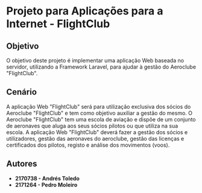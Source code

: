 # Projeto para Aplicações para a Internet - FlightClub

## Objetivo

O objetivo deste projeto é implementar uma aplicação Web baseada no servidor, utilizando a Framework Laravel, para ajudar à gestão do Aeroclube "FlightClub".

## Cenário

A aplicação Web "FlightClub" será para utilização exclusiva dos sócios do Aeroclube "FlightClub" e tem como objetivo auxiliar a gestão do mesmo. O Aeroclube "FlightClub" tem uma escola de aviação e dispõe de um conjunto de aeronaves que aluga aos seus sócios pilotos ou que utiliza na sua escola. A aplicação Web "FlightClub" deverá fazer a gestão dos sócios e utilizadores, gestão das aeronaves do aeroclube, gestão das licenças e certificados dos pilotos, registo e análise dos movimentos (voos).

## Autores

* **2170738 - Andrés Toledo**
* **2171264 - Pedro Moleiro**
